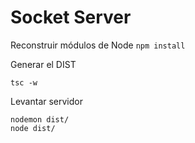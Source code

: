 

# Socket Server
Reconstruir módulos de Node
``
npm install
``

Generar el DIST

````
tsc -w
````

Levantar servidor
````
nodemon dist/
node dist/
````

